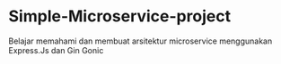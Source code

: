 # Simple-Microservice-project
Belajar memahami dan membuat arsitektur microservice menggunakan Express.Js dan Gin Gonic
